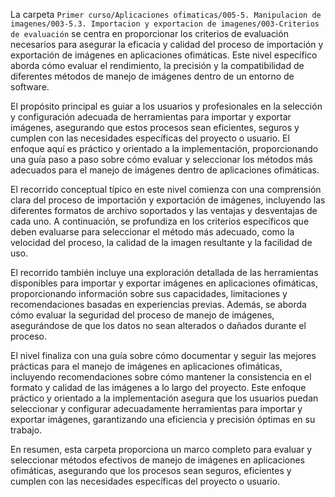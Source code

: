 La carpeta `Primer curso/Aplicaciones ofimaticas/005-5. Manipulacion de imagenes/003-5.3. Importacion y exportacion de imagenes/003-Criterios de evaluación` se centra en proporcionar los criterios de evaluación necesarios para asegurar la eficacia y calidad del proceso de importación y exportación de imágenes en aplicaciones ofimáticas. Este nivel específico aborda cómo evaluar el rendimiento, la precisión y la compatibilidad de diferentes métodos de manejo de imágenes dentro de un entorno de software.

El propósito principal es guiar a los usuarios y profesionales en la selección y configuración adecuada de herramientas para importar y exportar imágenes, asegurando que estos procesos sean eficientes, seguros y cumplen con las necesidades específicas del proyecto o usuario. El enfoque aquí es práctico y orientado a la implementación, proporcionando una guía paso a paso sobre cómo evaluar y seleccionar los métodos más adecuados para el manejo de imágenes dentro de aplicaciones ofimáticas.

El recorrido conceptual típico en este nivel comienza con una comprensión clara del proceso de importación y exportación de imágenes, incluyendo las diferentes formatos de archivo soportados y las ventajas y desventajas de cada uno. A continuación, se profundiza en los criterios específicos que deben evaluarse para seleccionar el método más adecuado, como la velocidad del proceso, la calidad de la imagen resultante y la facilidad de uso.

El recorrido también incluye una exploración detallada de las herramientas disponibles para importar y exportar imágenes en aplicaciones ofimáticas, proporcionando información sobre sus capacidades, limitaciones y recomendaciones basadas en experiencias previas. Además, se aborda cómo evaluar la seguridad del proceso de manejo de imágenes, asegurándose de que los datos no sean alterados o dañados durante el proceso.

El nivel finaliza con una guía sobre cómo documentar y seguir las mejores prácticas para el manejo de imágenes en aplicaciones ofimáticas, incluyendo recomendaciones sobre cómo mantener la consistencia en el formato y calidad de las imágenes a lo largo del proyecto. Este enfoque práctico y orientado a la implementación asegura que los usuarios puedan seleccionar y configurar adecuadamente herramientas para importar y exportar imágenes, garantizando una eficiencia y precisión óptimas en su trabajo.

En resumen, esta carpeta proporciona un marco completo para evaluar y seleccionar métodos efectivos de manejo de imágenes en aplicaciones ofimáticas, asegurando que los procesos sean seguros, eficientes y cumplen con las necesidades específicas del proyecto o usuario.
